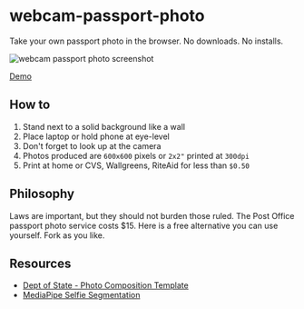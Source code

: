 # webcam-passport-photo

Take your own passport photo in the browser. No downloads. No installs.

![webcam passport photo screenshot](demo.jpg)

[Demo](https://webcam-passport-photo.onrender.com)

## How to

1. Stand next to a solid background like a wall
2. Place laptop or hold phone at eye-level
3. Don't forget to look up at the camera
4. Photos produced are `600x600` pixels or `2x2"` printed at `300dpi`
5. Print at home or CVS, Wallgreens, RiteAid for less than `$0.50`

## Philosophy

Laws are important, but they should not burden those ruled. The Post Office passport photo service costs $15. Here is a free alternative you can use yourself. Fork as you like.

## Resources 

- [Dept of State - Photo Composition Template](https://travel.state.gov/content/travel/en/us-visas/visa-information-resources/photos/photo-composition-template.html)
- [MediaPipe Selfie Segmentation](https://google.github.io/mediapipe/solutions/selfie_segmentation.html)